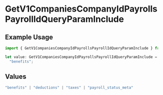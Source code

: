 # GetV1CompaniesCompanyIdPayrollsPayrollIdQueryParamInclude

## Example Usage

```typescript
import { GetV1CompaniesCompanyIdPayrollsPayrollIdQueryParamInclude } from "@gusto/embedded-api/models/operations/getv1companiescompanyidpayrollspayrollid.js";

let value: GetV1CompaniesCompanyIdPayrollsPayrollIdQueryParamInclude =
  "benefits";
```

## Values

```typescript
"benefits" | "deductions" | "taxes" | "payroll_status_meta"
```